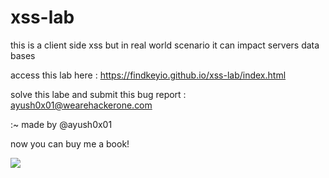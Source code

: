 # xss-lab
this is a client side xss but in real world scenario it can impact servers data bases 

access this lab here :   https://findkeyio.github.io/xss-lab/index.html

solve this labe and submit this bug report : ayush0x01@wearehackerone.com                                      


:~ made by @ayush0x01
       
now you can buy me a book!

<a href="https://www.buymeacoffee.com/ayush0x01"><img src="https://img.buymeacoffee.com/button-api/?text=Buy me a book&emoji=📖&slug=ayush0x01&button_colour=FFDD00&font_colour=000000&font_family=Arial&outline_colour=000000&coffee_colour=ffffff"></a>
